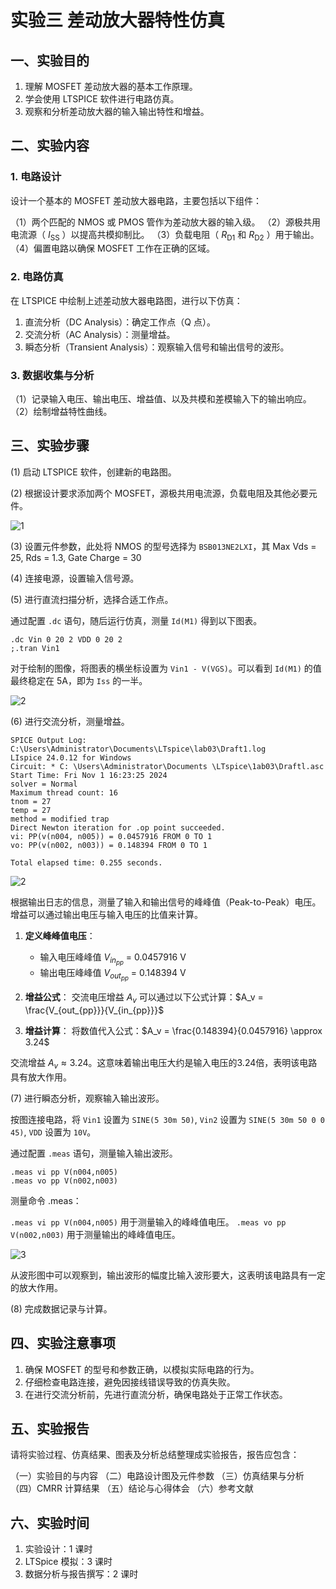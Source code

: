 # 实验三 差动放大器特性仿真

## 一、实验目的

1. 理解 MOSFET 差动放大器的基本工作原理。
2. 学会使用 LTSPICE 软件进行电路仿真。
3. 观察和分析差动放大器的输入输出特性和增益。

## 二、实验内容

### 1. 电路设计

设计一个基本的 MOSFET 差动放大器电路，主要包括以下组件：

（1）两个匹配的 NMOS 或 PMOS 管作为差动放大器的输入级。
（2）源极共用电流源（ $I_{\text{SS}}$ ）以提高共模抑制比。
（3）负载电阻（ $R_{\text{D1}}$ 和 $R_{\text{D2}}$ ）用于输出。
（4）偏置电路以确保 MOSFET 工作在正确的区域。

### 2. 电路仿真

在 LTSPICE 中绘制上述差动放大器电路图，进行以下仿真：

1. 直流分析（DC Analysis）：确定工作点（Q 点）。
2. 交流分析（AC Analysis）：测量增益。
3. 瞬态分析（Transient Analysis）：观察输入信号和输出信号的波形。

### 3. 数据收集与分析

（1）记录输入电压、输出电压、增益值、以及共模和差模输入下的输出响应。
（2）绘制增益特性曲线。

## 三、实验步骤

(1) 启动 LTSPICE 软件，创建新的电路图。

(2) 根据设计要求添加两个 MOSFET，源极共用电流源，负载电阻及其他必要元件。

![1](images/1-1.png)

(3) 设置元件参数，此处将 NMOS 的型号选择为 `BSB013NE2LXI`，其 Max Vds = 25, Rds = 1.3, Gate Charge = 30

(4) 连接电源，设置输入信号源。

(5) 进行直流扫描分析，选择合适工作点。

通过配置 `.dc` 语句，随后运行仿真，测量 `Id(M1)` 得到以下图表。

```spice
.dc Vin 0 20 2 VDD 0 20 2
;.tran Vin1
```

对于绘制的图像，将图表的横坐标设置为 `Vin1 - V(VGS)`。可以看到 `Id(M1)` 的值最终稳定在 $5 \text{A}$，即为 `Iss` 的一半。

![2](images/1-2.png)

(6) 进行交流分析，测量增益。

```text
SPICE Output Log: C:\Users\Administrator\Documents\LTspice\lab03\Draft1.log
LIspice 24.0.12 for Windows
Circuit: * C: \Users\Administrator\Documents \LTspice\1ab03\Draftl.asc
Start Time: Fri Nov 1 16:23:25 2024
solver = Normal
Maximum thread count: 16
tnom = 27
temp = 27
method = modified trap
Direct Newton iteration for .op point succeeded.
vi: PP(v(n004, n005)) = 0.0457916 FROM 0 TO 1
vo: PP(v(n002, n003)) = 0.148394 FROM 0 TO 1

Total elapsed time: 0.255 seconds.
```

![2](images/2.png)

根据输出日志的信息，测量了输入和输出信号的峰峰值（Peak-to-Peak）电压。增益可以通过输出电压与输入电压的比值来计算。

1. **定义峰峰值电压**：
   - 输入电压峰峰值 $V_{in_{pp}}$ = 0.0457916 V
   - 输出电压峰峰值 $V_{out_{pp}}$ = 0.148394 V

2. **增益公式**：
   交流电压增益 $A_v$ 可以通过以下公式计算：$A_v = \frac{V_{out_{pp}}}{V_{in_{pp}}}$

3. **增益计算**：
   将数值代入公式：$A_v = \frac{0.148394}{0.0457916} \approx 3.24$

交流增益 $A_v \approx 3.24$。这意味着输出电压大约是输入电压的3.24倍，表明该电路具有放大作用。

(7) 进行瞬态分析，观察输入输出波形。

按图连接电路，将 `Vin1` 设置为 `SINE(5 30m 50)`, `Vin2` 设置为 `SINE(5 30m 50 0 0 45)`, `VDD` 设置为 `10V`。

通过配置 `.meas` 语句，测量输入输出波形。

```spice
.meas vi pp V(n004,n005)
.meas vo pp V(n002,n003)
```

测量命令 .meas：

`.meas vi pp V(n004,n005)` 用于测量输入的峰峰值电压。
`.meas vo pp V(n002,n003)` 用于测量输出的峰峰值电压。

![3](images/3.png)

从波形图中可以观察到，输出波形的幅度比输入波形要大，这表明该电路具有一定的放大作用。

(8) 完成数据记录与计算。

## 四、实验注意事项

1. 确保 MOSFET 的型号和参数正确，以模拟实际电路的行为。
2. 仔细检查电路连接，避免因接线错误导致的仿真失败。
3. 在进行交流分析前，先进行直流分析，确保电路处于正常工作状态。

## 五、实验报告

请将实验过程、仿真结果、图表及分析总结整理成实验报告，报告应包含：

（一）实验目的与内容
（二）电路设计图及元件参数
（三）仿真结果与分析
（四）CMRR 计算结果
（五）结论与心得体会
（六）参考文献

## 六、实验时间

1. 实验设计：1 课时
2. LTSpice 模拟：3 课时
3. 数据分析与报告撰写：2 课时
